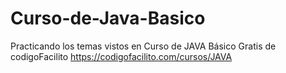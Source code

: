 # Curso-de-Java-Basico
Practicando los temas vistos en Curso de JAVA Básico Gratis de codigoFacilito
https://codigofacilito.com/cursos/JAVA
